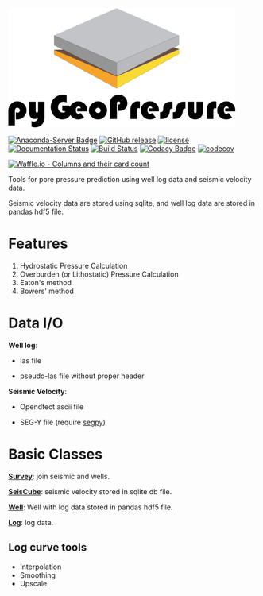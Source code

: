 <!-- # pyGeoPressure -->
<img src="docs/img/pygeopressure-logo.png" alt="Logo" height="240">

[![Anaconda-Server Badge](https://anaconda.org/whimian/pygeopressure/badges/version.svg)](https://anaconda.org/whimian/pygeopressure)
[![GitHub release](https://img.shields.io/github/tag/whimian/pyGeoPressure.svg?label=Release)](https://github.com/whimian/pyGeoPressure/releases)
[![license](https://img.shields.io/github/license/mashape/apistatus.svg)](https://github.com/whimian/pyGeoPressure/blob/master/LICENSE)
[![Documentation Status](https://readthedocs.org/projects/pygeopressure/badge/?version=latest)](http://pygeopressure.readthedocs.io/en/latest/?badge=latest)
[![Build Status](https://travis-ci.org/whimian/pyGeoPressure.svg?branch=master)](https://travis-ci.org/whimian/pyGeoPressure)
[![Codacy Badge](https://api.codacy.com/project/badge/Grade/2f79d873803d4ef1a3c306603fcfd767)](https://www.codacy.com/app/whimian/pyGeoPressure?utm_source=github.com&amp;utm_medium=referral&amp;utm_content=whimian/pyGeoPressure&amp;utm_campaign=Badge_Grade)
[![codecov](https://codecov.io/gh/whimian/pyGeoPressure/branch/master/graph/badge.svg)](https://codecov.io/gh/whimian/pyGeoPressure)

[![Waffle.io - Columns and their card count](https://badge.waffle.io/whimian/pyGeoPressure.svg?columns=all)](https://waffle.io/whimian/pyGeoPressure)

Tools for pore pressure prediction using well log data and seismic velocity data.

Seismic velocity data are stored using sqlite, and well log data are stored in pandas hdf5 file.

# Features

1. Hydrostatic Pressure Calculation
2. Overburden (or Lithostatic) Pressure Calculation
3. Eaton's method
4. Bowers' method

# Data I/O

**Well log**:

- las file

- pseudo-las file without proper header

**Seismic Velocity**:

- Opendtect ascii file

- SEG-Y file (require [segpy](https://github.com/sixty-north/segpy))

# Basic Classes

[**Survey**](pygeopressure/basic/survey.py): join seismic and wells.

[**SeisCube**](pygeopressure/basic/seiSQL.py): seismic velocity stored in sqlite db file.

[**Well**](pygeopressure/basic/well.py): Well with log data stored in pandas hdf5 file.

[**Log**](pygeopressure/basic/well_log.py): log data.

## Log curve tools

- Interpolation
- Smoothing
- Upscale

